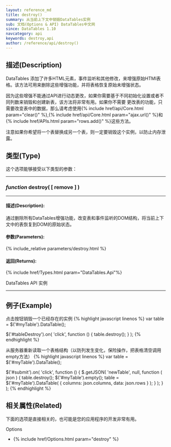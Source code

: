 ```yaml
---
layout: reference_md
title: destroy()
summary: 从当前上下文中销毁DataTables实例
sub: 文档(Options & API) DataTables中文网
since: DataTables 1.10
navcategory: api
keywords: destroy,api
author: /reference/api/destroy()
---
```



## 描述(Description)
DataTables 添加了许多HTML元素，事件监听和其他修改，来增强原始HTMl表格。该方法可用来删除这些增强功能，并将表格恢复原始未增强状态。

因为这些增强不能通过API进行动态更改，如果你需要基于不同初始化设置或者不同列数来销毁和创建新表，该方法将非常有用。如果你不需要
更改表的功能，只需要改变表中的数据，那么请考虑使用{% include href/api/Core.html param="clear()" %},{% include href/api/Core.html param="ajax.url()" %}和{% include href/APIs.html param="rows.add()" %}这些方法。

注意如果你希望将一个表替换成另一个表，则一定要销毁这个实例，以防止内存泄露。

## 类型(Type)
这个选项能够接受以下类型的参数：

---
    
### _function_ **destroy( [ remove ] )**   

---

#### 描述(Description):
通过删除所有DataTables增强功能，改变表和事件监听的DOM结构，将当前上下文中的表恢复到DOM的原始状态。
     
#### 参数(Parameters):
{% include_relative parameters/destroy.html %}

#### 返回(Returns):
{% include href/Types.html param="DataTables.Api"%}

DataTables API 实例

--- 
    
## 例子(Example)

点击按钮销毁一个已经存在的实例
{% highlight javascript linenos %}
var table = $('#myTable').DataTable();
 
$('#tableDestroy').on( 'click', function () {
    table.destroy();
} );
{% endhighlight %}


从服务器重新读取一个表格结构（以防列发生变化，保险操作，把表格清空调用empty方法）
{% highlight javascript linenos %}
var table = $('#myTable').DataTable();
 
$('#submit').on( 'click', function () {
    $.getJSON( 'newTable', null, function ( json ) {
        table.destroy();
        $('#myTable').empty();
        table = $('#myTable').DataTable( {
            columns: json.columns,
            data:    json.rows
        } );
    } );
} );
{% endhighlight %}



## 相关属性(Related)
下面的选项是直接相关的，也可能是您的应用程序的开发非常有用。

Options

- {% include href/Options.html param="destroy" %}

